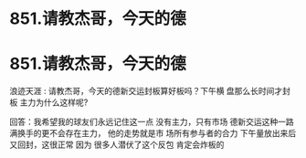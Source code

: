 # 851.请教杰哥，今天的德

# 851.请教杰哥，今天的德

浪迹天涯 : 请教杰哥，今天的德新交运封板算好板吗？下午横 盘那么长时间才封板 主力为什么这样呢?

回答：我希望我的球友们永远记住这一点 没有主力，只有市场 德新交运这种一路满换手的更不会存在主力， 他的走势就是市 场所有参与者的合力 下午量放出来后又回封，这很正常 因为 很多人潜伏了这个反包 肯定会炸板的
